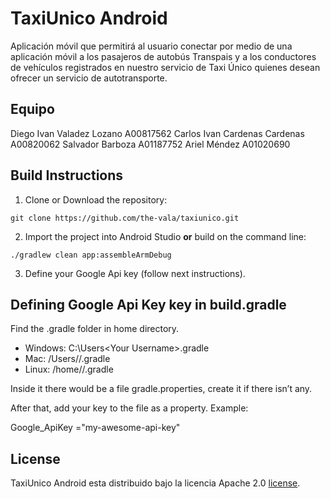 # TaxiUnico Android
Aplicación móvil que permitirá al	usuario	conectar por medio de una	aplicación móvil a los pasajeros de	autobús Transpais	y	a	los conductores de vehículos registrados en nuestro	servicio de Taxi Único quienes desean	ofrecer	un servicio	de autotransporte.

## Equipo
Diego Ivan Valadez Lozano A00817562
Carlos Ivan Cardenas Cardenas A00820062
Salvador Barboza A01187752
Ariel Méndez A01020690

## Build Instructions

1. Clone or Download the repository:

  ```shell
  git clone https://github.com/the-vala/taxiunico.git
  ```

2. Import the project into Android Studio **or** build on the command line:

  ```shell
  ./gradlew clean app:assembleArmDebug
  ```
3. Define your Google Api key (follow next instructions).

##  Defining Google Api Key key in build.gradle
Find the .gradle folder in home directory.

* Windows: C:\Users\<Your Username>\.gradle
* Mac: /Users/<Your Username>/.gradle
* Linux: /home/<Your Username>/.gradle

Inside it there would be a file gradle.properties, create it if there isn’t any.

After that, add your key to the file as a property. Example:

Google_ApiKey ="my-awesome-api-key"

## License
TaxiUnico Android esta distribuido bajo la licencia Apache 2.0 [license](LICENSE).
